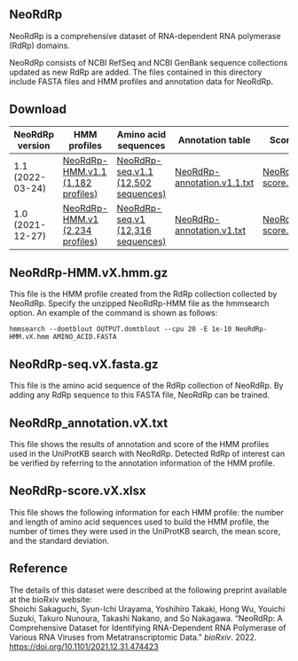 ## NeoRdRp

NeoRdRp is a comprehensive dataset of RNA-dependent RNA polymerase (RdRp) domains.

NeoRdRp consists of NCBI RefSeq and NCBI GenBank sequence collections updated as new RdRp are added. The files contained in this directory include FASTA files and HMM profiles and annotation data for NeoRdRp. 

## Download
| NeoRdRp version | HMM profiles     | Amino acid sequences | Annotation table         | Score table |
|-----------------|------------------|----------------------|--------------------------|-------------|
|1.1<br>(2022-03-24)|[NeoRdRp-HMM.v1.1<br>(1,182 profiles)](https://github.com/shoichisakaguchi/NeoRdRp/blob/fe1070534804d9c9f9725421538cd92390a78ea8/NeoRdRp-HMM.v1.1.hmm.gz)|[NeoRdRp-seq.v1.1<br>(12,502 sequences)](https://github.com/shoichisakaguchi/NeoRdRp/blob/9f0e4f0ffdd8ae83ab8c333fb9a0d85fa0c0f39b/NeoRdRp-seq.v1.1.fasta.gz)|[NeoRdRp-annotation.v1.1.txt](https://github.com/shoichisakaguchi/NeoRdRp/blob/6214aeaf1f4566783c061ee4555c12671fe7404e/NeoRdRp-annotation.v1.1.txt)|[NeoRdRp-score.v1.1.xlsx](https://github.com/shoichisakaguchi/NeoRdRp/blob/629ff302ffeb75cf2e47449aef64e43647caa213/NeoRdRp-score.v1.1.xlsx)|
| 1.0 <br> (2021-12-27) | [NeoRdRp-HMM.v1 <br> (2,234 profiles)](https://github.com/shoichisakaguchi/NeoRdRp/blob/9b7aa7e258b91866cb531d3184acdc79f3b9d6dc/archive/v1.0/NeoRdRp-HMM.v1.hmm.gz)  | [NeoRdRp-seq.v1  <br> (12,316 sequences)](https://github.com/shoichisakaguchi/NeoRdRp/blob/9b7aa7e258b91866cb531d3184acdc79f3b9d6dc/archive/v1.0/NeoRdRp-seq.v1.fasta.gz) | [NeoRdRp-annotation.v1.txt](https://github.com/shoichisakaguchi/NeoRdRp/blob/9b7aa7e258b91866cb531d3184acdc79f3b9d6dc/archive/v1.0/NeoRdRp_annotation.v1.txt) | [NeoRdRp-score.v1.xlsx](https://github.com/shoichisakaguchi/NeoRdRp/blob/9b7aa7e258b91866cb531d3184acdc79f3b9d6dc/archive/v1.0/NeoRdRp-score.v1.xlsx) |

## NeoRdRp-HMM.vX.hmm.gz
This file is the HMM profile created from the RdRp collection collected by NeoRdRp. Specify the unzipped NeoRdRp-HMM file as the hmmsearch option. An example of the command is shown as follows:

```hmmsearch --domtblout OUTPUT.domtblout --cpu 20 -E 1e-10 NeoRdRp-HMM.vX.hmm AMINO_ACID.FASTA```

## NeoRdRp-seq.vX.fasta.gz
This file is the amino acid sequence of the RdRp collection of NeoRdRp. By adding any RdRp sequence to this FASTA file, NeoRdRp can be trained.

## NeoRdRp_annotation.vX.txt
This file shows the results of annotation and score of the HMM profiles used in the UniProtKB search with NeoRdRp. Detected RdRp of interest can be verified by referring to the annotation information of the HMM profile.

## NeoRdRp-score.vX.xlsx
This file shows the following information for each HMM profile: the number and length of amino acid sequences used to build the HMM profile, the number of times they were used in the UniProtKB search, the mean score, and the standard deviation.

## Reference

The details of this dataset were described at the following preprint available at the bioRxiv website: <br>
Shoichi Sakaguchi, Syun-Ichi Urayama, Yoshihiro Takaki, Hong Wu, Youichi Suzuki, Takuro Nunoura, Takashi Nakano, and So Nakagawa. “NeoRdRp: A Comprehensive Dataset for Identifying RNA-Dependent RNA Polymerase of Various RNA Viruses from Metatranscriptomic Data.” <i>bioRxiv</i>. 2022. https://doi.org/10.1101/2021.12.31.474423
